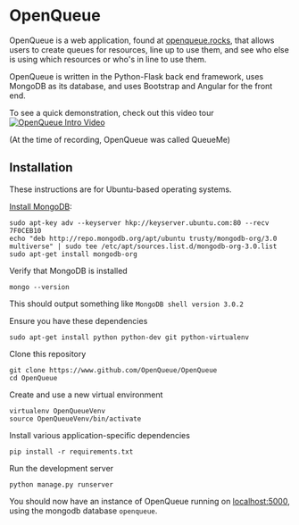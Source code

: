 # OpenQueue
OpenQueue is a web application, found at [openqueue.rocks](http://www.openqueue.rocks), that allows users to create queues for resources, line up to use them, and see who else is using which resources or who's in line to use them.

OpenQueue is written in the Python-Flask back end framework, uses MongoDB as its database, and uses Bootstrap and Angular for the front end.

To see a quick demonstration, check out this video tour
[![OpenQueue Intro Video](http://img.youtube.com/vi/wC44A8lMA9w/0.jpg)](http://www.youtube.com/watch?v=wC44A8lMA9w)

(At the time of recording, OpenQueue was called QueueMe)

## Installation

These instructions are for Ubuntu-based operating systems.

[Install MongoDB](http://docs.mongodb.org/manual/tutorial/install-mongodb-on-ubuntu/):
```
sudo apt-key adv --keyserver hkp://keyserver.ubuntu.com:80 --recv 7F0CEB10
echo "deb http://repo.mongodb.org/apt/ubuntu trusty/mongodb-org/3.0 multiverse" | sudo tee /etc/apt/sources.list.d/mongodb-org-3.0.list
sudo apt-get install mongodb-org
```

Verify that MongoDB is installed
```
mongo --version
```
This should output something like `MongoDB shell version 3.0.2`

Ensure you have these dependencies
```
sudo apt-get install python python-dev git python-virtualenv
```

Clone this repository
```
git clone https://www.github.com/OpenQueue/OpenQueue
cd OpenQueue
```

Create and use a new virtual environment
```
virtualenv OpenQueueVenv
source OpenQueueVenv/bin/activate
```

Install various application-specific dependencies
```
pip install -r requirements.txt
```

Run the development server
```
python manage.py runserver
```

You should now have an instance of OpenQueue running on [localhost:5000](http://localhost:5000/), using the mongodb database `openqueue`.

